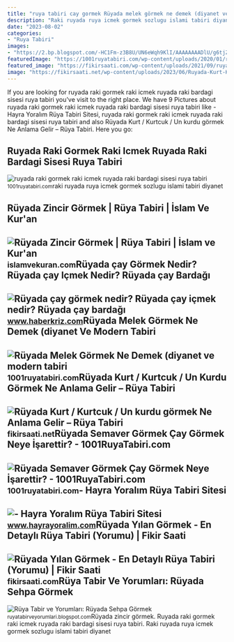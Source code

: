 ```yaml
---
title: "ruya tabiri cay gormek Rüyada melek görmek ne demek (diyanet ve modern tabiri"
description: "Raki ruyada ruya icmek gormek sozlugu islami tabiri diyanet"
date: "2023-08-02"
categories:
- "Ruya Tabiri"
images:
- "https://2.bp.blogspot.com/-HC1Fm-z3B8U/UN6eWqh9KlI/AAAAAAAADlU/g6tjZNflbnE/s1600/ruyada+sehpa+gormek+silmek+kirilmasi+almak+satin+beyaz+cam+kirik+tahta+kirmak+zigon+sehpa+ortusu+eski+antika+ruya+tabiri+tabirleri+gormek.gif"
featuredImage: "https://1001ruyatabiri.com/wp-content/uploads/2020/01/ruyada-melek-gormek-ne-demek-diyanet-ruya-tabirleri-sozlugu-1001ruyatabiri-768x432.jpg"
featured_image: "https://fikirsaati.com/wp-content/uploads/2021/09/ruyada-yilan-gormek-en-detayli-ruya-tabiri-yorumu.jpg"
image: "https://fikirsaati.net/wp-content/uploads/2023/06/Ruyada-Kurt-Kurtcuk-Un-kurdu-gormek-Ne-Anlama-Gelir-Ruya-Tabiri.jpg"
---
```


If you are looking for ruyada raki gormek raki icmek ruyada raki bardagi sisesi ruya tabiri you've visit to the right place. We have 9 Pictures about ruyada raki gormek raki icmek ruyada raki bardagi sisesi ruya tabiri like - Hayra Yoralım Rüya Tabiri Sitesi, ruyada raki gormek raki icmek ruyada raki bardagi sisesi ruya tabiri and also Rüyada Kurt / Kurtcuk / Un kurdu görmek Ne Anlama Gelir – Rüya Tabiri. Here you go:

Ruyada Raki Gormek Raki Icmek Ruyada Raki Bardagi Sisesi Ruya Tabiri
--------------------------------------------------------------------

 ![ruyada raki gormek raki icmek ruyada raki bardagi sisesi ruya tabiri](https://1001ruyatabiri.com/wp-content/uploads/2017/11/ruyada-raki-gormek-raki-icmek-ruyada-raki-bardagi-sisesi-ruya-tabiri-1001ruyatabiri-diyanet-islami-ruya-sozlugu.JPG-768x484.jpg) <small>1001ruyatabiri.com</small>raki ruyada ruya icmek gormek sozlugu islami tabiri diyanet

Rüyada Zincir Görmek | Rüya Tabiri | İslam Ve Kur'an
----------------------------------------------------

 ![Rüyada Zincir Görmek | Rüya Tabiri | İslam ve Kur'an](https://islamvekuran.com/wp-content/uploads/2022/04/Ruyada-Zincir-Gormek-Ruya-Tabiri.png) <small>islamvekuran.com</small>Rüyada çay Görmek Nedir? Rüyada çay Içmek Nedir? Rüyada çay Bardağı
-------------------------------------------------------------------

 ![Rüyada çay görmek nedir? Rüyada çay içmek nedir? Rüyada çay bardağı](https://www.haberkriz.com/images/haberler/2021/09/ruyada-cay-gormek-nedir-ruyada-cay-icmek-nedir-ruyada-cay-bardagi-gormek-nedir-ruyada-cay-yorumu-ve-tabiri-nedir.jpg) <small>www.haberkriz.com</small>Rüyada Melek Görmek Ne Demek (diyanet Ve Modern Tabiri
------------------------------------------------------

 ![Rüyada Melek Görmek Ne Demek (diyanet ve modern tabiri](https://1001ruyatabiri.com/wp-content/uploads/2020/01/ruyada-melek-gormek-ne-demek-diyanet-ruya-tabirleri-sozlugu-1001ruyatabiri-768x432.jpg) <small>1001ruyatabiri.com</small>Rüyada Kurt / Kurtcuk / Un Kurdu Görmek Ne Anlama Gelir – Rüya Tabiri
---------------------------------------------------------------------

 ![Rüyada Kurt / Kurtcuk / Un kurdu görmek Ne Anlama Gelir – Rüya Tabiri](https://fikirsaati.net/wp-content/uploads/2023/06/Ruyada-Kurt-Kurtcuk-Un-kurdu-gormek-Ne-Anlama-Gelir-Ruya-Tabiri.jpg) <small>fikirsaati.net</small>Rüyada Semaver Görmek Çay Görmek Neye İşarettir? - 1001RuyaTabiri.com
---------------------------------------------------------------------

 ![Rüyada Semaver Görmek Çay Görmek Neye İşarettir? - 1001RuyaTabiri.com](https://1001ruyatabiri.com/wp-content/uploads/2019/05/Ruyada-Semaver-Gormek-cay-Gormek-Neye-isarettir-dini-islami-diyanet-ruya-yorumu.jpg) <small>1001ruyatabiri.com</small>- Hayra Yoralım Rüya Tabiri Sitesi
----------------------------------

 ![- Hayra Yoralım Rüya Tabiri Sitesi](https://www.hayrayoralim.com/wp-content/uploads/2018/07/ruyada-iskemle-gormek.jpg) <small>www.hayrayoralim.com</small>Rüyada Yılan Görmek - En Detaylı Rüya Tabiri (Yorumu) | Fikir Saati
-------------------------------------------------------------------

 ![Rüyada Yılan Görmek - En Detaylı Rüya Tabiri (Yorumu) | Fikir Saati](https://fikirsaati.com/wp-content/uploads/2021/09/ruyada-yilan-gormek-en-detayli-ruya-tabiri-yorumu.jpg) <small>fikirsaati.com</small>Rüya Tabir Ve Yorumları: Rüyada Sehpa Görmek
--------------------------------------------

 ![Rüya Tabir ve Yorumları: Rüyada Sehpa Görmek](https://2.bp.blogspot.com/-HC1Fm-z3B8U/UN6eWqh9KlI/AAAAAAAADlU/g6tjZNflbnE/s1600/ruyada+sehpa+gormek+silmek+kirilmasi+almak+satin+beyaz+cam+kirik+tahta+kirmak+zigon+sehpa+ortusu+eski+antika+ruya+tabiri+tabirleri+gormek.gif) <small>ruyatabirveyorumlari.blogspot.com</small>Rüyada zincir görmek. Ruyada raki gormek raki icmek ruyada raki bardagi sisesi ruya tabiri. Raki ruyada ruya icmek gormek sozlugu islami tabiri diyanet
